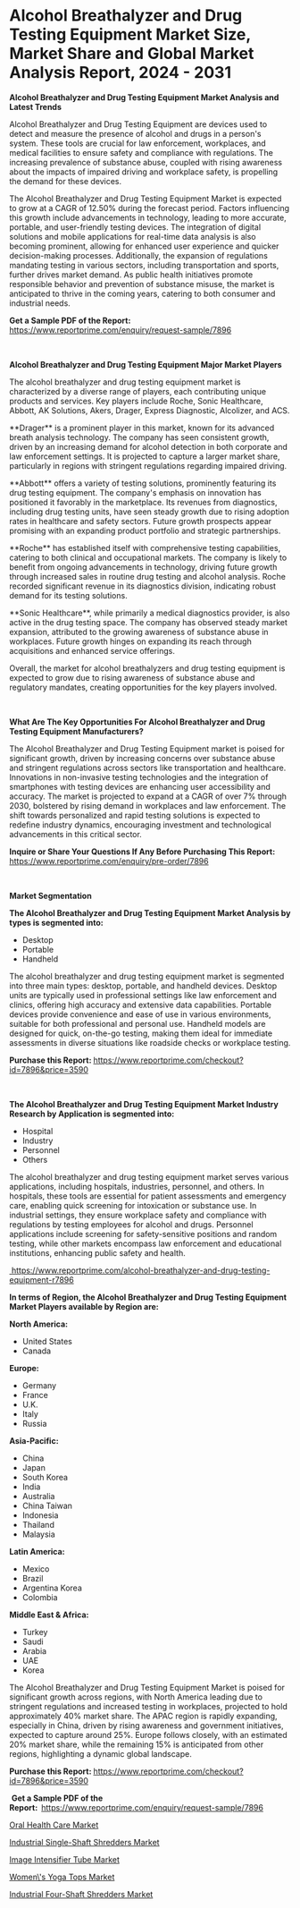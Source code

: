 <p><h1>Alcohol Breathalyzer and Drug Testing Equipment Market Size, Market Share and Global Market Analysis Report, 2024 - 2031</h1></p><p><strong>Alcohol Breathalyzer and Drug Testing Equipment Market Analysis and Latest Trends</strong></p>
<p><p>Alcohol Breathalyzer and Drug Testing Equipment are devices used to detect and measure the presence of alcohol and drugs in a person's system. These tools are crucial for law enforcement, workplaces, and medical facilities to ensure safety and compliance with regulations. The increasing prevalence of substance abuse, coupled with rising awareness about the impacts of impaired driving and workplace safety, is propelling the demand for these devices.</p><p>The Alcohol Breathalyzer and Drug Testing Equipment Market is expected to grow at a CAGR of 12.50% during the forecast period. Factors influencing this growth include advancements in technology, leading to more accurate, portable, and user-friendly testing devices. The integration of digital solutions and mobile applications for real-time data analysis is also becoming prominent, allowing for enhanced user experience and quicker decision-making processes. Additionally, the expansion of regulations mandating testing in various sectors, including transportation and sports, further drives market demand. As public health initiatives promote responsible behavior and prevention of substance misuse, the market is anticipated to thrive in the coming years, catering to both consumer and industrial needs.</p></p>
<p><strong>Get a Sample PDF of the Report:&nbsp;</strong> <a href="https://www.reportprime.com/enquiry/request-sample/7896">https://www.reportprime.com/enquiry/request-sample/7896</a></p>
<p>&nbsp;</p>
<p><strong>Alcohol Breathalyzer and Drug Testing Equipment Major Market Players</strong></p>
<p><p>The alcohol breathalyzer and drug testing equipment market is characterized by a diverse range of players, each contributing unique products and services. Key players include Roche, Sonic Healthcare, Abbott, AK Solutions, Akers, Drager, Express Diagnostic, Alcolizer, and ACS.</p><p>**Drager** is a prominent player in this market, known for its advanced breath analysis technology. The company has seen consistent growth, driven by an increasing demand for alcohol detection in both corporate and law enforcement settings. It is projected to capture a larger market share, particularly in regions with stringent regulations regarding impaired driving.</p><p>**Abbott** offers a variety of testing solutions, prominently featuring its drug testing equipment. The company's emphasis on innovation has positioned it favorably in the marketplace. Its revenues from diagnostics, including drug testing units, have seen steady growth due to rising adoption rates in healthcare and safety sectors. Future growth prospects appear promising with an expanding product portfolio and strategic partnerships.</p><p>**Roche** has established itself with comprehensive testing capabilities, catering to both clinical and occupational markets. The company is likely to benefit from ongoing advancements in technology, driving future growth through increased sales in routine drug testing and alcohol analysis. Roche recorded significant revenue in its diagnostics division, indicating robust demand for its testing solutions.</p><p>**Sonic Healthcare**, while primarily a medical diagnostics provider, is also active in the drug testing space. The company has observed steady market expansion, attributed to the growing awareness of substance abuse in workplaces. Future growth hinges on expanding its reach through acquisitions and enhanced service offerings.</p><p>Overall, the market for alcohol breathalyzers and drug testing equipment is expected to grow due to rising awareness of substance abuse and regulatory mandates, creating opportunities for the key players involved.</p></p>
<p>&nbsp;</p>
<p><strong>What Are The Key Opportunities For Alcohol Breathalyzer and Drug Testing Equipment Manufacturers?</strong></p>
<p><p>The Alcohol Breathalyzer and Drug Testing Equipment market is poised for significant growth, driven by increasing concerns over substance abuse and stringent regulations across sectors like transportation and healthcare. Innovations in non-invasive testing technologies and the integration of smartphones with testing devices are enhancing user accessibility and accuracy. The market is projected to expand at a CAGR of over 7% through 2030, bolstered by rising demand in workplaces and law enforcement. The shift towards personalized and rapid testing solutions is expected to redefine industry dynamics, encouraging investment and technological advancements in this critical sector.</p></p>
<p><strong>Inquire or Share Your Questions If Any Before Purchasing This Report:</strong> <a href="https://www.reportprime.com/enquiry/pre-order/7896">https://www.reportprime.com/enquiry/pre-order/7896</a></p>
<p>&nbsp;</p>
<p><strong>Market Segmentation</strong></p>
<p><strong>The Alcohol Breathalyzer and Drug Testing Equipment Market Analysis by types is segmented into:</strong></p>
<p><ul><li>Desktop</li><li>Portable</li><li>Handheld</li></ul></p>
<p><p>The alcohol breathalyzer and drug testing equipment market is segmented into three main types: desktop, portable, and handheld devices. Desktop units are typically used in professional settings like law enforcement and clinics, offering high accuracy and extensive data capabilities. Portable devices provide convenience and ease of use in various environments, suitable for both professional and personal use. Handheld models are designed for quick, on-the-go testing, making them ideal for immediate assessments in diverse situations like roadside checks or workplace testing.</p></p>
<p><strong>Purchase this Report:&nbsp;</strong><a href="https://www.reportprime.com/checkout?id=7896&price=3590">https://www.reportprime.com/checkout?id=7896&price=3590</a></p>
<p>&nbsp;</p>
<p><strong>The Alcohol Breathalyzer and Drug Testing Equipment Market Industry Research by Application is segmented into:</strong></p>
<p><ul><li>Hospital</li><li>Industry</li><li>Personnel</li><li>Others</li></ul></p>
<p><p>The alcohol breathalyzer and drug testing equipment market serves various applications, including hospitals, industries, personnel, and others. In hospitals, these tools are essential for patient assessments and emergency care, enabling quick screening for intoxication or substance use. In industrial settings, they ensure workplace safety and compliance with regulations by testing employees for alcohol and drugs. Personnel applications include screening for safety-sensitive positions and random testing, while other markets encompass law enforcement and educational institutions, enhancing public safety and health. </p></p>
<p><a href="https://www.reportprime.com/alcohol-breathalyzer-and-drug-testing-equipment-r7896">&nbsp;https://www.reportprime.com/alcohol-breathalyzer-and-drug-testing-equipment-r7896</a></p>
<p><strong>In terms of Region, the Alcohol Breathalyzer and Drug Testing Equipment Market Players available by Region are:</strong></p>
<p>
    <p> <strong> North America: </strong>
        <ul>
            <li>United States</li>
            <li>Canada</li>
        </ul>
        </p> 
    <p> <strong> Europe: </strong>
        <ul>
            <li>Germany</li>
            <li>France</li>
            <li>U.K.</li>
            <li>Italy</li>
            <li>Russia</li>
        </ul>
        </p> 
    <p> <strong> Asia-Pacific: </strong>
        <ul>
            <li>China</li>
            <li>Japan</li>
            <li>South Korea</li>
            <li>India</li>
            <li>Australia</li>
            <li>China Taiwan</li>
            <li>Indonesia</li>
            <li>Thailand</li>
            <li>Malaysia</li>
        </ul>
        </p> 
    <p> <strong> Latin America: </strong>
        <ul>
            <li>Mexico</li>
            <li>Brazil</li>
            <li>Argentina Korea</li>
            <li>Colombia</li>
        </ul>
        </p> 
    <p> <strong> Middle East & Africa: </strong>
        <ul>
            <li>Turkey</li>
            <li>Saudi</li>
            <li>Arabia</li>
            <li>UAE</li>
            <li>Korea</li>
        </ul>
    </p>
    </p>
<p><p>The Alcohol Breathalyzer and Drug Testing Equipment Market is poised for significant growth across regions, with North America leading due to stringent regulations and increased testing in workplaces, projected to hold approximately 40% market share. The APAC region is rapidly expanding, especially in China, driven by rising awareness and government initiatives, expected to capture around 25%. Europe follows closely, with an estimated 20% market share, while the remaining 15% is anticipated from other regions, highlighting a dynamic global landscape. </p></p>
<p><strong>Purchase this Report: </strong><a href="https://www.reportprime.com/checkout?id=7896&price=3590">https://www.reportprime.com/checkout?id=7896&price=3590</a></p>
<p>&nbsp;<strong>Get a Sample PDF of the Report:&nbsp;&nbsp;</strong><a href="https://www.reportprime.com/enquiry/request-sample/7896">https://www.reportprime.com/enquiry/request-sample/7896</a></p>
<p><strong></strong></p>
<p><p><a href="https://www.linkedin.com/pulse/global-oral-health-care-market-opportunities-challenges2024-5f0ef?trackingId=q5rV6iktSze2WDtLtl011Q%3D%3D">Oral Health Care Market</a></p><p><a href="https://medium.com/@tracey.skinner9085/industrial-single-shaft-shredders-market-forecast-global-market-trends-and-analysis-from-2024-to-14807a34bb24">Industrial Single-Shaft Shredders Market</a></p><p><a href="https://www.linkedin.com/pulse/image-intensifier-tube-market-research-report-includes-analysis-xc3kc?trackingId=6aDooxz2Tf2%2FYsa082thsQ%3D%3D">Image Intensifier Tube Market</a></p><p><a href="https://issuu.com/reportprime-2/docs/womens-yoga-tops-market-size-2030.p_430400c06af99c">Women\'s Yoga Tops Market</a></p><p><a href="https://medium.com/@tracey.skinner9085/market-forecast-global-industrial-four-shaft-shredders-trends-and-impact-analysis-2024-2031-by-1657a259807f">Industrial Four-Shaft Shredders Market</a></p></p>